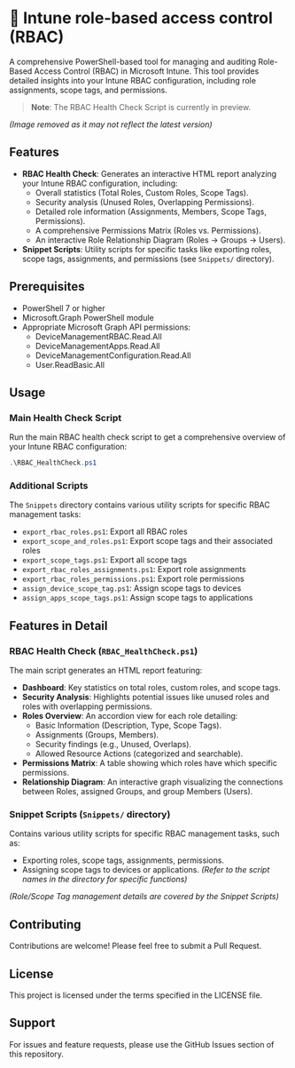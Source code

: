 # 🔐 Intune role-based access control (RBAC)

A comprehensive PowerShell-based tool for managing and auditing Role-Based Access Control (RBAC) in Microsoft Intune. This tool provides detailed insights into your Intune RBAC configuration, including role assignments, scope tags, and permissions.

> **Note**: The RBAC Health Check Script is currently in preview.

_(Image removed as it may not reflect the latest version)_

## Features

- **RBAC Health Check**: Generates an interactive HTML report analyzing your Intune RBAC configuration, including:
  - Overall statistics (Total Roles, Custom Roles, Scope Tags).
  - Security analysis (Unused Roles, Overlapping Permissions).
  - Detailed role information (Assignments, Members, Scope Tags, Permissions).
  - A comprehensive Permissions Matrix (Roles vs. Permissions).
  - An interactive Role Relationship Diagram (Roles -> Groups -> Users).
- **Snippet Scripts**: Utility scripts for specific tasks like exporting roles, scope tags, assignments, and permissions (see `Snippets/` directory).

## Prerequisites

- PowerShell 7 or higher
- Microsoft.Graph PowerShell module
- Appropriate Microsoft Graph API permissions:
  - DeviceManagementRBAC.Read.All
  - DeviceManagementApps.Read.All
  - DeviceManagementConfiguration.Read.All
  - User.ReadBasic.All

## Usage

### Main Health Check Script

Run the main RBAC health check script to get a comprehensive overview of your Intune RBAC configuration:

```powershell
.\RBAC_HealthCheck.ps1
```

### Additional Scripts

The `Snippets` directory contains various utility scripts for specific RBAC management tasks:

- `export_rbac_roles.ps1`: Export all RBAC roles
- `export_scope_and_roles.ps1`: Export scope tags and their associated roles
- `export_scope_tags.ps1`: Export all scope tags
- `export_rbac_roles_assignments.ps1`: Export role assignments
- `export_rbac_roles_permissions.ps1`: Export role permissions
- `assign_device_scope_tag.ps1`: Assign scope tags to devices
- `assign_apps_scope_tags.ps1`: Assign scope tags to applications

## Features in Detail

### RBAC Health Check (`RBAC_HealthCheck.ps1`)

The main script generates an HTML report featuring:

- **Dashboard**: Key statistics on total roles, custom roles, and scope tags.
- **Security Analysis**: Highlights potential issues like unused roles and roles with overlapping permissions.
- **Roles Overview**: An accordion view for each role detailing:
  - Basic Information (Description, Type, Scope Tags).
  - Assignments (Groups, Members).
  - Security findings (e.g., Unused, Overlaps).
  - Allowed Resource Actions (categorized and searchable).
- **Permissions Matrix**: A table showing which roles have which specific permissions.
- **Relationship Diagram**: An interactive graph visualizing the connections between Roles, assigned Groups, and group Members (Users).

### Snippet Scripts (`Snippets/` directory)

Contains various utility scripts for specific RBAC management tasks, such as:

- Exporting roles, scope tags, assignments, permissions.
- Assigning scope tags to devices or applications.
  _(Refer to the script names in the directory for specific functions)_

_(Role/Scope Tag management details are covered by the Snippet Scripts)_

## Contributing

Contributions are welcome! Please feel free to submit a Pull Request.

## License

This project is licensed under the terms specified in the LICENSE file.

## Support

For issues and feature requests, please use the GitHub Issues section of this repository.
